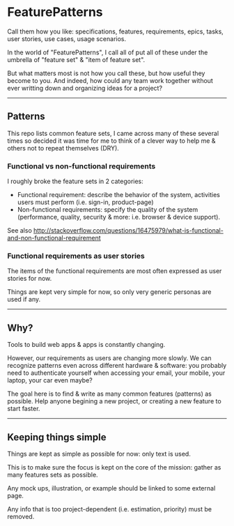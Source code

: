 # FeaturePatterns

Call them how you like: specifications, features, requirements, epics, tasks, user stories, use cases, usage scenarios.

In the world of "FeaturePatterns", I call all of put all of these under the umbrella of "feature set" & "item of feature set".

But what matters most is not how you call these, but how useful they become to you. And indeed, how could any team work together without ever writting down and organizing ideas for a project?

---

## Patterns

This repo lists common feature sets, I came across many of these several times so decided it was time for me to think of a clever way to help me & others not to repeat themselves (DRY).

### Functional vs non-functional requirements

I roughly broke the feature sets in 2 categories:
 - Functional requirement: describe the behavior of the system, activities users must perform (i.e. sign-in, product-page)
 - Non-functional requirements: specify the quality of the system (performance, quality, security & more: i.e. browser & device support).

See also http://stackoverflow.com/questions/16475979/what-is-functional-and-non-functional-requirement

### Functional requirements as user stories

The items of the functional requirements are most often expressed as user stories for now.

Things are kept very simple for now, so only very generic personas are used if any.

---

## Why?

Tools to build web apps & apps is constantly changing.

However, our requirements as users are changing more slowly. We can recognize patterns even across different hardware & software: you probably need to authenticate yourself when accessing your email, your mobile, your laptop, your car even maybe?

The goal here is to find & write as many common features (patterns) as possible. Help anyone begining a new project, or creating a new feature to start faster.

---

## Keeping things simple

Things are kept as simple as possible for now: only text is used.

This is to make sure the focus is kept on the core of the mission: gather as many features sets as possible.

Any mock ups, illustration, or example should be linked to some external page.

Any info that is too project-dependent (i.e. estimation, priority) must be removed.
